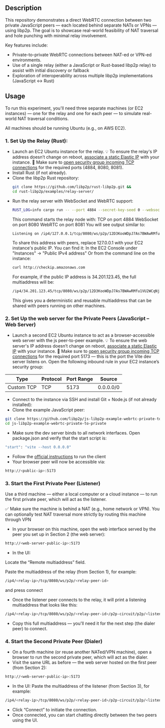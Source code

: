 ## Description

This repository demonstrates a direct WebRTC connection between two private JavaScript peers — each located behind separate NATs or VPNs — using libp2p. The goal is to showcase real-world feasibility of NAT traversal and hole punching with minimal relay involvement.

Key features include:
- Private-to-private WebRTC connections between NAT-ed or VPN-ed environments.
- Use of a single relay (either a JavaScript or Rust-based libp2p relay) to assist with initial discovery or fallback
- Exploration of interoperability across multiple libp2p implementations (JavaScript ↔ Rust)

## Usage

To run this experiment, you'll need three separate machines (or EC2 instances) — one for the relay and one for each peer — to simulate real-world NAT traversal conditions.

All machines should be running Ubuntu (e.g., on AWS EC2).

### 1. Set Up the Relay (Rust):
- Launch an EC2 Ubuntu instance for the relay.
  💡 To ensure the relay's IP address doesn’t change on reboot, [associate a static Elastic IP](https://docs.aws.amazon.com/AWSEC2/latest/UserGuide/elastic-ip-addresses-eip.html)
 with your instance.
  🔐 Make sure to [open security group incoming TCP connections](https://docs.aws.amazon.com/vpc/latest/userguide/security-group-rules.html#adding-security-group-rule) for the required ports (4884, 8080, 8081).
- Install Rust (if not already).
- Clone the libp2p Rust repository:
  ```sh
  git clone https://github.com/libp2p/rust-libp2p.git &&
  cd rust-libp2p/examples/relay-server/
  ```
- Run the relay server with WebSocket and WebRTC support:
  ```sh
  RUST_LOG=info cargo run -- --port 4884 --secret-key-seed 0 --websocket-port 8080 --webrtc-port 8081
  ```
  This command starts the relay node with:
  TCP on port 4884
  WebSocket on port 8080
  WebRTC on port 8081
  You will see output similar to:
  ```sh
  Listening on /ip4/127.0.0.1/tcp/8080/ws/p2p/12D3KooWDpJ7As7BWAwRMfu1VU2WCqNjvq387JEYKDBj4kx6nXTN
  ```
  To share this address with peers, replace 127.0.0.1 with your EC2 instance's public IP. You can find it:
  In the EC2 Console under "Instances" → "Public IPv4 address"
  Or from the command line on the instance:
  ```sh
  curl http://checkip.amazonaws.com
  ```
  For example, if the public IP address is 34.201.123.45, the full multiaddress will be:
  ```sh
  /ip4/34.201.123.45/tcp/8080/ws/p2p/12D3KooWDpJ7As7BWAwRMfu1VU2WCqNjvq387JEYKDBj4kx6nXTN
  ```
  This gives you a deterministic and reusable multiaddress that can be shared with peers running on other machines.

### 2. Set Up the web server for the Private Peers (JavaScript – Web Server)
- Launch a second EC2 Ubuntu instance to act as a browser-accessible web server with the js peer-to-peer example.
💡 To ensure the web server's IP address doesn’t change on reboot, [associate a static Elastic IP](https://docs.aws.amazon.com/AWSEC2/latest/UserGuide/elastic-ip-addresses-eip.html)
with your instance.
🔐 Make sure to [open security group incoming TCP connections](https://docs.aws.amazon.com/vpc/latest/userguide/security-group-rules.html#adding-security-group-rule) for the required port 5173 — this is the port the Vite dev server listens on.
Open the following inbound rule in your EC2 instance’s security group:

| Type       | Protocol | Port Range | Source    |
| ---------- | -------- | ---------- | --------- |
| Custom TCP | TCP      | 5173       | 0.0.0.0/0 |

- Connect to the instance via SSH and install Git + Node.js (if not already installed):
- Clone the example JavaScript peer:
```sh
git clone https://github.com/libp2p/js-libp2p-example-webrtc-private-to-private.git &&
cd js-libp2p-example-webrtc-private-to-private
```
- Make sure the dev server binds to all network interfaces. Open package.json and verify that the start script is:
```sh
"start": "vite --host 0.0.0.0"
```
- Follow the [official instructions](https://github.com/libp2p/js-libp2p-example-webrtc-private-to-private/tree/main?tab=readme-ov-file#running-the-clients) to run the client
- Your browser peer will now be accessible via:
```sh
http://<public-ip>:5173
```

### 3. Start the First Private Peer (Listener)
Use a third machine — either a local computer or a cloud instance — to run the first private peer, which will act as the listener.

✅ Make sure the machine is behind a NAT (e.g., home network or VPN). You can optionally test NAT traversal more strictly by routing this machine through VPN

- In your browser on this machine, open the web interface served by the peer you set up in Section 2 (the web server):
```sh
http://<web-server-public-ip>:5173
```
- In the UI:

Locate the “Remote multiaddress” field.

Paste the multiaddress of the relay (from Section 1), for example:
```sh
/ip4/<relay-ip>/tcp/8080/ws/p2p/<relay-peer-id>
```
and press connect
- Once the listener peer connects to the relay, it will print a listening multiaddress that looks like this:
```sh
/ip4/<relay-ip>/tcp/8080/ws/p2p/<relay-peer-id>/p2p-circuit/p2p/<listener-peer-id>
```
- Copy this full multiaddress — you'll need it for the next step (the dialer peer) to connect.
### 4. Start the Second Private Peer (Dialer)
- On a fourth machine (or reuse another NATed/VPN machine), open a browser to run the second private peer, which will act as the dialer.
- Visit the same URL as before — the web server hosted on the first peer (from Section 2):
```sh
http://<web-server-public-ip>:5173
```
- In the UI:
Paste the multiaddress of the listener (from Section 3), for example:
```sh
/ip4/<relay-ip>/tcp/8080/ws/p2p/<relay-peer-id>/p2p-circuit/p2p/<listener-peer-id>
```
- Click “Connect” to initiate the connection.
- Once connected, you can start chatting directly between the two peers using the UI.